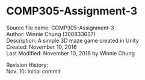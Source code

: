 # COMP305-Assignment-3  
  
Source file name: COMP305-Assignment-3  
Author: Winnie Chung (300833637)  
Description: A simple 3D maze game created in Unity  
Created: November 10, 2016  
Last Modified: November 10, 2016 by Winnie Chung  
  
Revision History:  
Nov. 10: Initial commit  